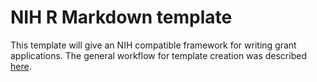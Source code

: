 NIH R Markdown template
=====

This template will give an NIH compatible framework for writing grant applications. The general workflow for template creation was described [here](https://www.gerkelab.com/blog/2019/04/manipulating-latex-in-rmd/).
